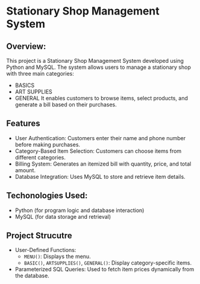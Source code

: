 # Stationary Shop Management System

## Overview:

This project is a Stationary Shop Management System developed using Python and MySQL. The system allows users to manage a stationary shop with three main categories:
 - BASICS
 - ART SUPPLIES
 - GENERAL
It enables customers to browse items, select products, and generate a bill based on their purchases.

## Features
 - User Authentication: Customers enter their name and phone number before making purchases.
 - Category-Based Item Selection: Customers can choose items from different categories.
 - Billing System: Generates an itemized bill with quantity, price, and total amount.
 - Database Integration: Uses MySQL to store and retrieve item details.

## Techonologies Used:
 - Python (for program logic and database interaction)
 - MySQL (for data storage and retrieval)

## Project Strucutre
 - User-Defined Functions:
    - `MENU()`: Displays the menu.
    - `BASIC()`, `ARTSUPPLIES()`, `GENERAL()`: Display category-specific items.
 - Parameterized SQL Queries: Used to fetch item prices dynamically from the database.
